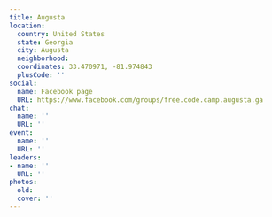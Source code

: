 ```yaml
---
title: Augusta
location:
  country: United States
  state: Georgia
  city: Augusta
  neighborhood: 
  coordinates: 33.470971, -81.974843
  plusCode: ''
social:
  name: Facebook page
  URL: https://www.facebook.com/groups/free.code.camp.augusta.ga
chat:
  name: ''
  URL: ''
event:
  name: ''
  URL: ''
leaders:
- name: ''
  URL: ''
photos:
  old: 
  cover: ''
---
```

